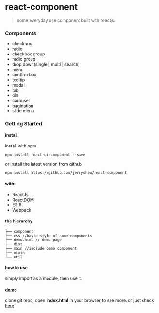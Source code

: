# react-component
>some everyday use component built with reactjs.
 
### Components
 
* checkbox
* radio
* checkbox group
* radio group
* drop down(single | multi | search)
* menu
* confirm box
* tooltip
* modal
* tab
* pin
* carousel
* pagination
* slide menu

### Getting Started

#### install

install with npm

```
npm install react-ui-component --save
```

or install the latest version from github

```
npm install https://github.com/jerryshew/react-component
```

#### with:

* ReactJs
* ReactDOM
* ES 6
* Webpack

#### the hierarchy

```
├── component
├── css //basic style of some components 
├── demo.html // demo page
├── dist 
├── main //include demo component
├── mixin
└── util
```

#### how to use  

simply import as a module, then use it.

#### demo

clone git repo, open **index.html** in your browser to see more. or just check [here](http://imiao.in).


